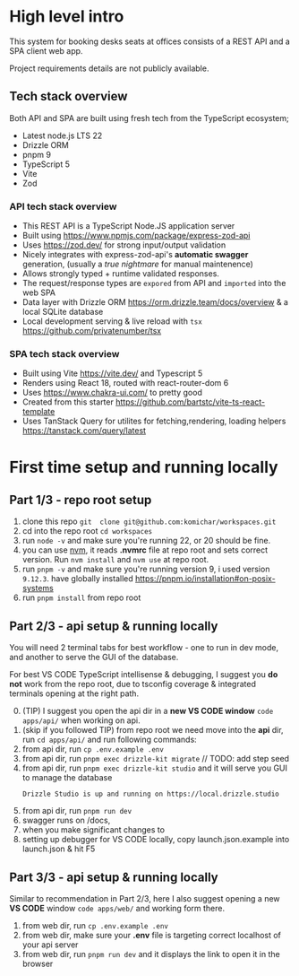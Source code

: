 # High level intro

This system for booking desks seats at offices consists of a REST API and a SPA client web app.

Project requirements details are not publicly available.

## Tech stack overview

Both API and SPA are built using fresh tech from the TypeScript ecosystem;

- Latest node.js LTS 22
- Drizzle ORM
- pnpm 9
- TypeScript 5
- Vite
- Zod

### API tech stack overview

- This REST API is a TypeScript Node.JS application server
- Built using https://www.npmjs.com/package/express-zod-api
- Uses https://zod.dev/ for strong input/output validation
- Nicely integrates with express-zod-api's **automatic swagger** generation, (usually a _true nightmare_ for manual maintenence)
- Allows strongly typed + runtime validated responses.
- The request/response types are `expored` from API and `imported` into the web SPA
- Data layer with Drizzle ORM https://orm.drizzle.team/docs/overview & a local SQLite database
- Local development serving & live reload with `tsx` https://github.com/privatenumber/tsx

### SPA tech stack overview

- Built using Vite https://vite.dev/ and Typescript 5
- Renders using React 18, routed with react-router-dom 6
- Uses https://www.chakra-ui.com/ to pretty good
- Created from this starter https://github.com/bartstc/vite-ts-react-template
- Uses TanStack Query for utilites for fetching,rendering, loading helpers https://tanstack.com/query/latest

# First time setup and running locally

## Part 1/3 - repo root setup

1. clone this repo `git  clone git@github.com:komichar/workspaces.git`
2. cd into the repo root `cd workspaces`
3. run `node -v` and make sure you're running 22, or 20 should be fine.
4. you can use [nvm](https://github.com/nvm-sh/nvm), it reads **.nvmrc** file at repo root and sets correct version. Run `nvm install` and `nvm use` at repo root.
5. run `pnpm -v` and make sure you're running version 9, i used version `9.12.3`. have globally installed https://pnpm.io/installation#on-posix-systems
6. run `pnpm install` from repo root

## Part 2/3 - api setup & running locally

You will need 2 terminal tabs for best workflow - one to run in dev mode, and another to serve the GUI of the database.

For best VS CODE TypeScript intellisense & debugging, I suggest you **do not** work from the repo root, due to tsconfig coverage & integrated terminals opening at the right path.

0. (TIP) I suggest you open the api dir in a **new VS CODE window** `code apps/api/` when working on api.
1. (skip if you followed TIP) from repo root we need move into the **api** dir, run `cd apps/api/` and run following commands:
2. from api dir, run `cp .env.example .env`
3. from api dir, run `pnpm exec drizzle-kit migrate`
   // TODO: add step seed
4. from api dir, run `pnpm exec drizzle-kit studio` and it will serve you GUI to manage the database
   ```
   Drizzle Studio is up and running on https://local.drizzle.studio
   ```
5. from api dir, run `pnpm run dev`
6. swagger runs on /docs,
7. when you make significant changes to
8. setting up debugger for VS CODE locally, copy launch.json.example into launch.json & hit F5

## Part 3/3 - api setup & running locally

Similar to recommendation in Part 2/3, here I also suggest opening a new **VS CODE** window `code apps/web/` and working form there.

1. from web dir, run `cp .env.example .env`
2. from web dir, make sure your **.env** file is targeting correct localhost of your api server
3. from web dir, run `pnpm run dev` and it displays the link to open it in the browser
